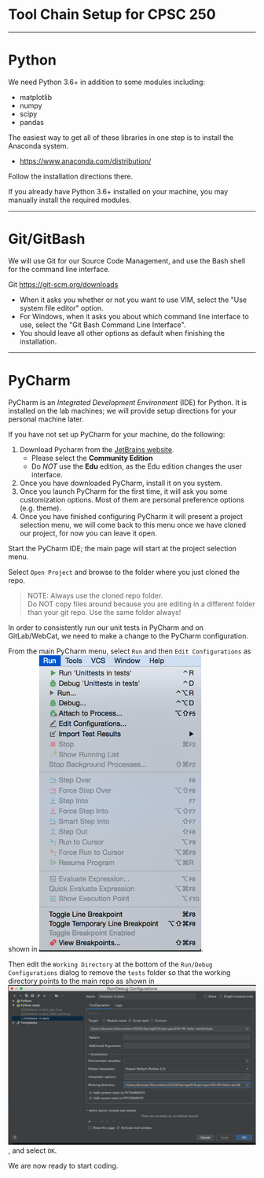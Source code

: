 # Tool Chain Setup for CPSC 250
****
Python
====

We need Python 3.6+ in addition to some modules including:
* matplotlib
* numpy
* scipy
* pandas

The easiest way to get all of these libraries in one step is to install the Anaconda system.
* https://www.anaconda.com/distribution/

Follow the installation directions there.

If you already have Python 3.6+ installed on your machine, you may manually install the required modules.

****
Git/GitBash
====

We will use Git for our Source Code Management, and use the Bash shell for the command line interface.

Git https://git-scm.org/downloads
* When it asks you whether or not you want to use VIM, select the "Use system file editor" option.
* For Windows, when it asks you about which command line interface to use, select the "Git Bash Command Line Interface".
* You should leave all other options as default when finishing the installation.



****
PyCharm
====

PyCharm is an *Integrated Development Environment* (IDE) for Python.  It is installed on the lab machines; we will provide setup directions for your personal machine later.

If you have not set up PyCharm for your machine, do the following:
1. Download Pycharm from the [JetBrains website](https://www.jetbrains.com/pycharm/).
    * Please select the **Community Edition**
    * Do *NOT* use the **Edu** edition, as the Edu edition changes the user interface.
2. Once you have downloaded PyCharm, install it on you system.
3. Once you launch PyCharm for the first time, it will ask you some customization options. Most of them are personal preference options (e.g. theme).
4. Once you have finished configuring PyCharm it will present a project selection menu, we will come back to this menu once we have cloned our project, for now you can leave it open.

Start the PyCharm IDE; the main page will start at the project selection menu.

Select `Open Project` and browse to the folder where you just cloned the repo.

> NOTE: Always use the cloned repo folder.  
> Do NOT copy files around because you are editing in a different folder than your git repo.
> Use the same folder always!


In order to consistently run our unit tests in PyCharm and on GitLab/WebCat, we need to make a change to the PyCharm configuration.

From the main PyCharm menu, select `Run` and then `Edit Configurations` as shown in
![Run menu](../img/config_menu.png).

Then edit the `Working Directory` at the bottom of the `Run/Debug Configurations` dialog to remove the `tests` folder so that the working directory points to the main repo as shown in  
![Run/Debug Configurations Dialog](../img/config_dialog.png), and select `OK`.

We are now ready to start coding.
